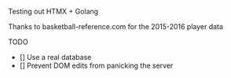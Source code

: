 Testing out HTMX + Golang

Thanks to basketball-reference.com for the 2015-2016 player data

TODO
- [] Use a real database
- [] Prevent DOM edits from panicking the server